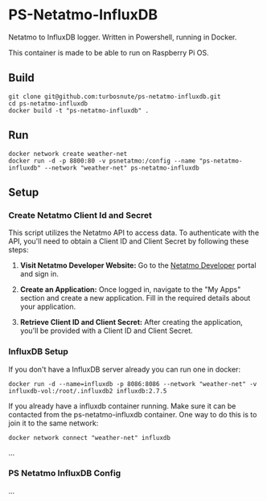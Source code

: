 # PS-Netatmo-InfluxDB
Netatmo to InfluxDB logger. Written in Powershell, running in Docker.

This container is made to be able to run on Raspberry Pi OS.

## Build
```
git clone git@github.com:turbosnute/ps-netatmo-influxdb.git
cd ps-netatmo-influxdb
docker build -t "ps-netatmo-influxdb" .
```

## Run
```
docker network create weather-net
docker run -d -p 8800:80 -v psnetatmo:/config --name "ps-netatmo-influxdb" --network "weather-net" ps-netatmo-influxdb 
```

## Setup
### Create Netatmo Client Id and Secret
This script utilizes the Netatmo API to access data. To authenticate with the API, you'll need to obtain a Client ID and Client Secret by following these steps:

1. **Visit Netatmo Developer Website:** Go to the [Netatmo Developer](https://dev.netatmo.com) portal and sign in.

2. **Create an Application:** Once logged in, navigate to the "My Apps" section and create a new application. Fill in the required details about your application.

3. **Retrieve Client ID and Client Secret:** After creating the application, you'll be provided with a Client ID and Client Secret.

### InfluxDB Setup
If you don't have a InfluxDB server already you can run one in docker:
```
docker run -d --name=influxdb -p 8086:8086 --network "weather-net" -v influxdb-vol:/root/.influxdb2 influxdb:2.7.5
```

If you already have a influxdb container running. Make sure it can be contacted from the ps-netatmo-influxdb container. One way to do this is to join it to the same network:
```
docker network connect "weather-net" influxdb
```

...
### PS Netatmo InfluxDB Config
...